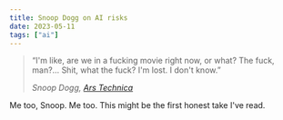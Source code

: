 ```yaml
---
title: Snoop Dogg on AI risks
date: 2023-05-11
tags: ["ai"]
---
```


> “I'm like, are we in a fucking movie right now, or what? The fuck, man?… Shit, what the fuck? I'm lost. I don't know.”
>
> <cite>Snoop Dogg, [Ars Technica](https://arstechnica.com/information-technology/2023/05/snoop-dogg-on-ai-risk-sh-what-the-f/)</cite>

Me too, Snoop. Me too. This might be the first honest take I've read.

